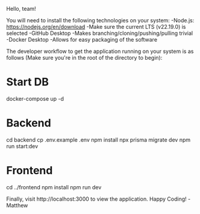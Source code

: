 Hello, team!

You will need to install the following technologies on your system:
    -Node.js: https://nodejs.org/en/download 
        -Make sure the current LTS (v22.19.0) is selected
    -GitHub Desktop
        -Makes branching/cloning/pushing/pulling trivial
    -Docker Desktop
        -Allows for easy packaging of the software

The developer workflow to get the application running on your system is as follows (Make sure you're in the root of the directory to begin):

# Start DB
docker-compose up -d

# Backend
cd backend
cp .env.example .env
npm install
npx prisma migrate dev
npm run start:dev

# Frontend
cd ../frontend
npm install
npm run dev


Finally, visit http://localhost:3000 to view the application.
Happy Coding!
-Matthew